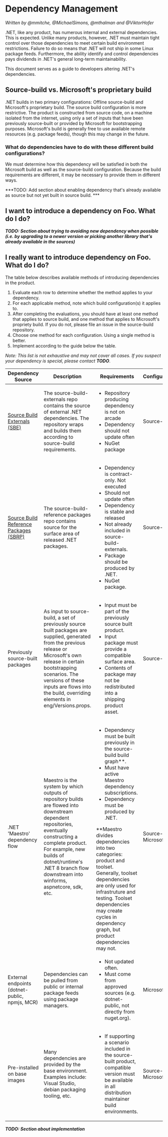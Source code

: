 # Dependency Management
_Written by @mmitche, @MichaelSimons, @mthalman and @ViktorHofer_

.NET, like any product, has numerous internal and external dependencies. This is expected. Unlike many products, however, .NET must maintain tight control over those dependencies to meet certain build environment restrictions. Failure to do so means that .NET will not ship in some Linux package feeds. Furthermore, the ability identify and control dependencies pays dividends in .NET's general long-term maintainability.

This document serves as a guide to developers altering .NET's dependencies.

## Source-build vs. Microsoft's proprietary build

.NET builds in two primary configurations: Offline source-build and Microsoft's proprietary build. The source build configuration is more restrictive. The product is constructed from source code, on a machine isolated from the internet, using only a set of inputs that have been previously source-built or provided by Microsoft for bootstrapping purposes. Microsoft's build is generally free to use available remote resources (e.g. package feeds), though this may change in the future.

### What do dependencies have to do with these different build configurations?

We must determine how this dependency will be satisfied in both the Microsoft build as well as the source-build configuration. Because the build requirements are different, it may be necessary to provide them in different ways.

***TODO: Add section about enabling dependency that's already available as source but not yet built in source build. ***

## I want to introduce a dependency on Foo. What do I do?

***TODO: Section about trying to avoiding new dependency when possible (i.e. by upgrading to a newer version or picking another library that's already available in the sources)***

## I really want to introduce dependency on Foo. What do I do?

The table below describes available methods of introducing dependencies in the product.
1. Evaluate each row to determine whether the method applies to your dependency.
2. For each applicable method, note which build configuration(s) it applies to.
3. After completing the evaluations, you should have at least one method that applies to source build, and one method that applies to Microsoft's propriety build. If you do not, please file an issue in the source-build repository.
4. Choose one method for each configuration. Using a single method is better.
5. Implement according to the guide below the table.

*Note: This list is not exhaustive and may not cover all cases. If you suspect your dependency is special, please contact **TODO***.

| **Dependency Source** | **Description** | **Requirements** | **Configurations** |
| --------------------- | ----------------| ---------------- | --------------------------- |
| [Source Build Externals (SBE)](https://github.com/dotnet/source-build-externals) | The source-build-externals repo contains the source of external .NET dependencies. The repository wraps and builds them according to source-build requirements. | <ul><li>Repository producing dependency is not on arcade</li><li>Dependency should not update often</li><li>NuGet package</li></ul> | Source-Build |
| [Source Build Reference Packages (SBRP)](https://github.com/dotnet/source-build-reference-packages) | The source-build-reference packages repo contains source for the surface area of released .NET packages. | <ul><li>Dependency is contract-only. Not executed</li><li>Should not update often</li><li>Dependency is stable and released</li><li>Not already included in source-build-externals.</li><li>Package should be produced by .NET.</li><li>NuGet package.</li></ul> | Source-Build |
| Previously source-built packages | As input to source-build, a set of previously source built packages are supplied, generated from the previous release or Microsoft's own release in certain bootstrapping scenarios. The versions of these inputs are flows into the build, overriding elements in eng/Versions.props. | <ul><li>Input must be part of the previously source built product.</li><li>Input package must provide a compatible surface area.</li><li>Contents of package may not be redistributed into a shipping product asset.</li></ul> | Source-Build |
| .NET 'Maestro' dependency flow | Maestro is the system by which outputs of repository builds are flowed into downstream dependent repositories, eventually constructing a complete product. For example, new builds of dotnet/runtime's .NET 8 branch flow downstream into winforms, aspnetcore, sdk, etc. | <ul><li>Dependency must be built previously in the source-build build graph**.</li><li>Must have active Maestro dependency subscriptions.</li><li>Dependency must be produced by .NET.</li></ul> **Maestro divides dependencies into two categories: product and toolset. Generally, toolset dependencies are only used for infrastruture and testing. Toolset dependencies may create cycles in dependency graph, but product dependencies may not. | Source-Build, Microsoft Build |
| External endpoints (dotnet-public, npmjs, MCR) | Dependencies can be pulled from public or internal package feeds using package managers. | <ul><li>Not updated often.</li><li>Must come from approved sources (e.g. dotnet-public, not directly from nuget.org).</li></ul> | Microsoft Build |
| Pre-installed on base images | Many dependencies are provided by the base environment. Examples include: Visual Studio, debian packaging tooling, etc. | <ul><li>If supporting a scenario included in the source-built product, compatible version must be available in all distribution maintainer build environments.</li></ul> | Source-Build, Microsoft Build |

***TODO: Section about implementation***
